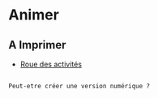 # Animer

## A Imprimer

- [Roue des activités](https://idip.unistra.fr/la-roue-des-activites-pedagogiques/)

```{note}

Peut-etre créer une version numérique ?

```